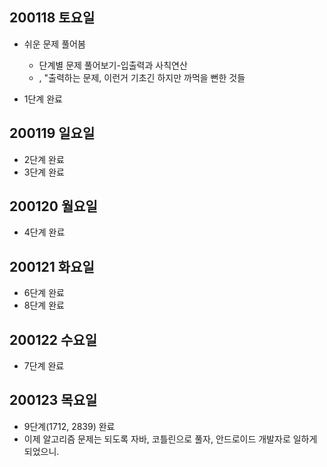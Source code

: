 ## 200118 토요일

* 쉬운 문제 풀어봄
	* 단계별 문제 풀어보기-입출력과 사칙연산
	* \, "출력하는 문제, 이런거 기초긴 하지만 까먹을 뻔한 것들

* 1단계 완료

## 200119 일요일

* 2단계 완료
* 3단계 완료
	
## 200120 월요일

* 4단계 완료

## 200121 화요일

* 6단계 완료
* 8단계 완료

## 200122 수요일

* 7단계 완료

## 200123 목요일

* 9단계(1712, 2839) 완료
* 이제 알고리즘 문제는 되도록 자바, 코틀린으로 풀자, 안드로이드 개발자로 일하게 되었으니.
